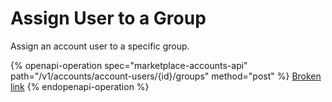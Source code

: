# Assign User to a Group

Assign an account user to a specific group.

{% openapi-operation spec="marketplace-accounts-api" path="/v1/accounts/account-users/{id}/groups" method="post" %}
[Broken link](broken-reference)
{% endopenapi-operation %}
